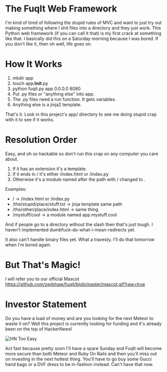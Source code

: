 The FuqIt Web Framework
=======================

I'm kind of tired of following the stupid rules of MVC and want to just
try out making something where I shit files into a directory and they
just work.  This Python web framework (if you can call it that) is my
first crack at something like that.  I basically did this on a Saturday
morning because I was bored.  If you don't like it, then oh well, life
goes on.

How It Works
============

1. mkdir app
2. touch app/__init__.py
3. python fuqit.py app 0.0.0.0 8080
4. Put .py files or "anything else" into app.
5. The .py files need a run function.  It gets variables.
6. Anything else is a jinja2 template.

That's it.  Look in this project's app/ directory to see me
doing stupid crap with it to see if it works.

Resolution Order
================

Easy, and oh so hackable so don't run this crap on any computer you
care about.

1. If it has an extension it's a template.
2. If it ends in / it's either /index.html or /index.py
3. Otherwise it's a module named after the path with / changed to .

Examples:

* / -> /index.html or /index.py
* /the/stupid/place/stuff.txt -> jinja template same path
* /the/other/place/index.html -> same thing
* /mystuff/cool -> a module named app.mystuff.cool

And if people go to a directory without the slash then that's just tough.
I haven't implemented dumbfuck-do-what-i-mean-redirects yet.

It also can't handle binary files yet.  What a travesty.  I'll do that tomorrow
when I'm bored again.

But That's Magic!
=================

I will refer you to our official Mascot https://github.com/zedshaw/fuqit/blob/master/mascot.gif?raw=true

Investor Statement
==================

Do you have a load of money and are you looking for the next Meteor to waste it
on?  Well this project is currently looking for funding and it's already been
on the top of HackerNews!

![HN Too Easy](https://github.com/zedshaw/fuqit/blob/master/mascot.gif?raw=true)

Act fast because pretty soon I'll have a spare Sunday and FuqIt will become
more secure than both Meteor and Ruby On Rails and then you'll miss out on
investing in the next hottest thing.  You'll have to go buy some Gucci hand
bags or a DVF dress to be in-fashion instead.  Can't have that now.


